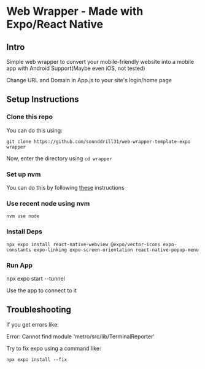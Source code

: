 # Web Wrapper - Made with Expo/React Native

## Intro
Simple web wrapper to convert your mobile-friendly website into a mobile app with Android Support(Maybe even iOS, not tested)

Change URL and Domain in App.js to your site's login/home page

## Setup Instructions

### Clone this repo

You can do this using:
```
git clone https://github.com/sounddrill31/web-wrapper-template-expo wrapper
```

Now, enter the directory using `cd wrapper`
### Set up nvm 

You can do this by following [these](https://github.com/nvm-sh/nvm#installing-and-updating) instructions


### Use recent node using nvm
```
nvm use node
```
### Install Deps

```
npx expo install react-native-webview @expo/vector-icons expo-constants expo-linking expo-screen-orientation react-native-popup-menu
```

### Run App
npx expo start --tunnel

Use the app to connect to it

## Troubleshooting
If you get errors like:

Error: Cannot find module 'metro/src/lib/TerminalReporter'

Try to fix expo using a command like:
```
npx expo install --fix
```
